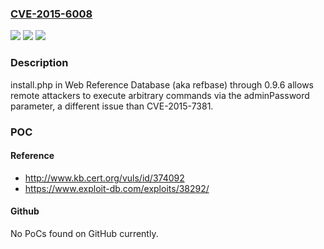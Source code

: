 ### [CVE-2015-6008](https://cve.mitre.org/cgi-bin/cvename.cgi?name=CVE-2015-6008)
![](https://img.shields.io/static/v1?label=Product&message=n%2Fa&color=blue)
![](https://img.shields.io/static/v1?label=Version&message=n%2Fa&color=blue)
![](https://img.shields.io/static/v1?label=Vulnerability&message=n%2Fa&color=brighgreen)

### Description

install.php in Web Reference Database (aka refbase) through 0.9.6 allows remote attackers to execute arbitrary commands via the adminPassword parameter, a different issue than CVE-2015-7381.

### POC

#### Reference
- http://www.kb.cert.org/vuls/id/374092
- https://www.exploit-db.com/exploits/38292/

#### Github
No PoCs found on GitHub currently.

